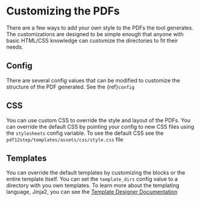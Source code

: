 # Customizing the PDFs

There are a few ways to add your own style to the PDFs the tool generates.
The customizations are designed to be simple enough that anyone with basic HTML/CSS knowledge can customize the directories to fit their needs.

## Config

There are several config values that can be modified to customize the structure of the PDF generated. See the {ref}`config`

## CSS

You can use custom CSS to override the style and layout of the PDFs.
You can override the default CSS by pointing your config to new CSS files using the `stylesheets` config variable. To see the default CSS see the `pdf12step/templates/assets/css/style.css` file

## Templates

You can override the default templates by customizing the blocks or the entire template itself. You can set the `template_dirs` config value to a directory with you own templates. To learn more about the templating language, Jinja2, you can see the [Template Designer Documentation](https://jinja.palletsprojects.com/en/3.1.x/templates/)
